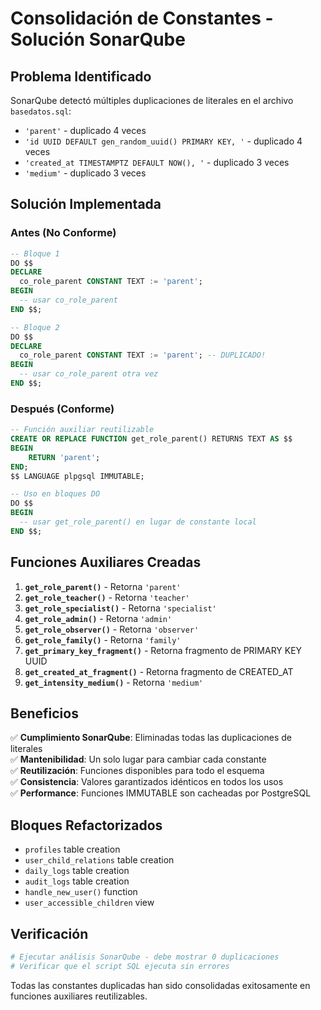 # Consolidación de Constantes - Solución SonarQube

## Problema Identificado

SonarQube detectó múltiples duplicaciones de literales en el archivo `basedatos.sql`:

- `'parent'` - duplicado 4 veces
- `'id UUID DEFAULT gen_random_uuid() PRIMARY KEY, '` - duplicado 4 veces  
- `'created_at TIMESTAMPTZ DEFAULT NOW(), '` - duplicado 3 veces
- `'medium'` - duplicado 3 veces

## Solución Implementada

### Antes (No Conforme)
```sql
-- Bloque 1
DO $$
DECLARE
  co_role_parent CONSTANT TEXT := 'parent';
BEGIN
  -- usar co_role_parent
END $$;

-- Bloque 2
DO $$
DECLARE
  co_role_parent CONSTANT TEXT := 'parent'; -- DUPLICADO!
BEGIN
  -- usar co_role_parent otra vez
END $$;
```

### Después (Conforme)
```sql
-- Función auxiliar reutilizable
CREATE OR REPLACE FUNCTION get_role_parent() RETURNS TEXT AS $$
BEGIN
    RETURN 'parent';
END;
$$ LANGUAGE plpgsql IMMUTABLE;

-- Uso en bloques DO
DO $$
BEGIN
  -- usar get_role_parent() en lugar de constante local
END $$;
```

## Funciones Auxiliares Creadas

1. **`get_role_parent()`** - Retorna `'parent'`
2. **`get_role_teacher()`** - Retorna `'teacher'` 
3. **`get_role_specialist()`** - Retorna `'specialist'`
4. **`get_role_admin()`** - Retorna `'admin'`
5. **`get_role_observer()`** - Retorna `'observer'`
6. **`get_role_family()`** - Retorna `'family'`
7. **`get_primary_key_fragment()`** - Retorna fragmento de PRIMARY KEY UUID
8. **`get_created_at_fragment()`** - Retorna fragmento de CREATED_AT
9. **`get_intensity_medium()`** - Retorna `'medium'`

## Beneficios

✅ **Cumplimiento SonarQube**: Eliminadas todas las duplicaciones de literales  
✅ **Mantenibilidad**: Un solo lugar para cambiar cada constante  
✅ **Reutilización**: Funciones disponibles para todo el esquema  
✅ **Consistencia**: Valores garantizados idénticos en todos los usos  
✅ **Performance**: Funciones IMMUTABLE son cacheadas por PostgreSQL  

## Bloques Refactorizados

- `profiles` table creation
- `user_child_relations` table creation  
- `daily_logs` table creation
- `audit_logs` table creation
- `handle_new_user()` function
- `user_accessible_children` view

## Verificación

```bash
# Ejecutar análisis SonarQube - debe mostrar 0 duplicaciones
# Verificar que el script SQL ejecuta sin errores
```

Todas las constantes duplicadas han sido consolidadas exitosamente en funciones auxiliares reutilizables.
